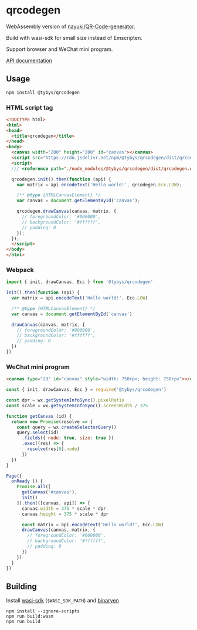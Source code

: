 # qrcodegen

WebAssembly version of [nayuki/QR-Code-generator](https://github.com/nayuki/QR-Code-generator).

Build with wasi-sdk for small size instead of Emscripten.

Support browser and WeChat mini program.

[API documentation](https://github.com/toyobayashi/qrcodegen/blob/main/docs/api/README.md)

## Usage

```bash
npm install @tybys/qrcodegen
```

### HTML script tag

```html
<!DOCTYPE html>
<html>
<head>
  <title>qrcodegen</title>
</head>
<body>
  <canvas width="200" height="200" id="canvas"></canvas>
  <script src="https://cdn.jsdelivr.net/npm/@tybys/qrcodegen/dist/qrcodegen.min.js"></script>
  <script>
  /// <reference path="./node_modules/@tybys/qrcodegen/dist/qrcodegen.d.ts" />

  qrcodegen.init().then(function (api) {
    var matrix = api.encodeText('Hello world!', qrcodegen.Ecc.LOW);

    /** @type {HTMLCanvasElement} */
    var canvas = document.getElementById('canvas');

    qrcodegen.drawCanvas(canvas, matrix, {
      // foregroundColor: '#000000',
      // backgroundColor: '#ffffff',
      // padding: 0
    });
  });
  </script>
</body>
</html>
```

### Webpack

```js
import { init, drawCanvas, Ecc } from '@tybys/qrcodegen'

init().then(function (api) {
  var matrix = api.encodeText('Hello world!', Ecc.LOW)

  /** @type {HTMLCanvasElement} */
  var canvas = document.getElementById('canvas')

  drawCanvas(canvas, matrix, {
    // foregroundColor: '#000000',
    // backgroundColor: '#ffffff',
    // padding: 0
  })
})
```

### WeChat mini program

```html
<canvas type="2d" id="canvas" style="width: 750rpx; height: 750rpx"></canvas>
```

```js
const { init, drawCanvas, Ecc } = require('@tybys/qrcodegen')

const dpr = wx.getSystemInfoSync().pixelRatio
const scale = wx.getSystemInfoSync().screenWidth / 375

function getCanvas (id) {
  return new Promise(resolve => {
    const query = wx.createSelectorQuery()
    query.select(id)
      .fields({ node: true, size: true })
      .exec((res) => {
        resolve(res[0].node)
      })
  })
}

Page({
  onReady () {
    Promise.all([
      getCanvas('#canvas'),
      init()
    ]).then(([canvas, api]) => {
      canvas.width = 375 * scale * dpr
      canvas.height = 375 * scale * dpr

      const matrix = api.encodeText('Hello world!', Ecc.LOW)
      drawCanvas(canvas, matrix, {
        // foregroundColor: '#000000',
        // backgroundColor: '#ffffff',
        // padding: 0
      })
    })
  }
})
```

## Building

Install [wasi-sdk](https://github.com/WebAssembly/wasi-sdk) (`$WASI_SDK_PATH`) and
[binaryen](https://github.com/WebAssembly/binaryen)

```
npm install --ignore-scripts
npm run build:wasm
npm run build
```
